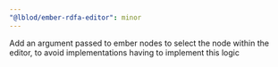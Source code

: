```yaml
---
"@lblod/ember-rdfa-editor": minor
---
```


Add an argument passed to ember nodes to select the node within the editor, to avoid implementations having to implement this logic
